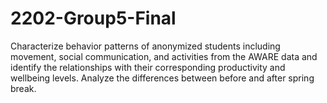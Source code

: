 # 2202-Group5-Final
Characterize behavior patterns of anonymized students including movement, social communication, and activities from the AWARE data and identify the relationships with their corresponding productivity and wellbeing levels. Analyze the differences between before and after spring break. 
